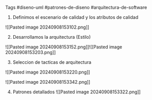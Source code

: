 Tags #diseno-uml #patrones-de-diseno #arquitectura-de-software 

1. Definimos el escenario de calidad y los atributos de calidad

![[Pasted image 20240908153102.png]]

2. Desarrollamos la arquitectura (Estilo)

![[Pasted image 20240908153152.png]]![[Pasted image 20240908153203.png]]

3. Seleccion de tacticas de arquitectura

![[Pasted image 20240908153220.png]]

![[Pasted image 20240908153342.png]]

4. Patrones detallados
![[Pasted image 20240908153322.png]]